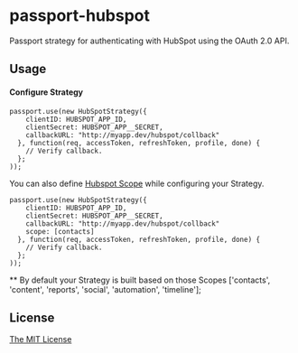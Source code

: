 # passport-hubspot
Passport strategy for authenticating with HubSpot using the OAuth 2.0 API.

## Usage

#### Configure Strategy

    passport.use(new HubSpotStrategy({
        clientID: HUBSPOT_APP_ID,
        clientSecret: HUBSPOT_APP__SECRET,
        callbackURL: "http://myapp.dev/hubspot/collback"
      }, function(req, accessToken, refreshToken, profile, done) {
        // Verify callback.
      };
    ));


You can also define [Hubspot Scope](http://developers.hubspot.com/docs/methods/oauth2/initiate-oauth-integration) while configuring your Strategy. 


    passport.use(new HubSpotStrategy({
        clientID: HUBSPOT_APP_ID,
        clientSecret: HUBSPOT_APP__SECRET,
        callbackURL: "http://myapp.dev/hubspot/collback"
        scope: [contacts]
      }, function(req, accessToken, refreshToken, profile, done) {
        // Verify callback.
      };
    ));
    
    
** By default your Strategy is built based on those Scopes ['contacts', 'content', 'reports', 'social', 'automation', 'timeline'];

## License
[The MIT License](http://opensource.org/licenses/MIT)